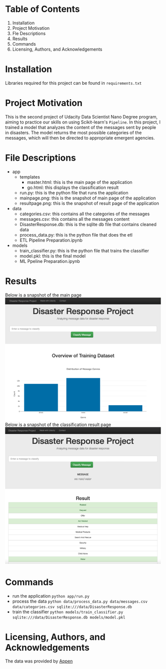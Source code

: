 # Table of Contents
1. Installation
2. Project Motivation
3. Fle Descriptions
4. Results
5. Commands
6. Licensing, Authors, and Acknowledgements

# Installation
Libraries required for this project can be found in `requirements.txt`

# Project Motivation
This is the second project of Udacity Data Scientist Nano Degree program, aiming to practice our skills on using Scikit-learn's `Pipeline`. 
In this project, I trained a model that analyzes the content of the messages sent by people in disasters. 
The model returns the most possible categories of the messages, which will then be directed to appropriate emergent agencies.

# File Descriptions
- app
  - templates
    - master.html: this is the main page of the application
    - go.html: this displays the classification result
  - run.py: this is the python file that runs the application
  - mainpage.png: this is the snapshot of main page of the application
  - resultpage.png: this is the snapshot of result page of the application
- data
  - categories.csv: this contains all the categories of the messages
  - messages.csv: this contains all the messages content
  - DisasterResponse.db: this is the sqlite db file that contains cleaned data
  - process_data.py: this is the python file that does the etl
  - ETL Pipeline Preparation.ipynb
- models
  - train_classifier.py: this is the python file that trains the classifier
  - model.pkl: this is the final model
  - ML Ppeline Preparation.ipynb

# Results
Below is a snapshot of the main page
![mainpage](https://github.com/anqi-guo/udacity-dsnd-project2/blob/main/app/mainpage.png)
Below is a snapshot of the classification result page
![resultpage](https://github.com/anqi-guo/udacity-dsnd-project2/blob/main/app/resultpage.png)

# Commands
- run the application
```python app/run.py```
- process the data
```python data/process_data.py data/messages.csv data/categories.csv sqlite:///data/DisasterResponse.db```
- train the classifier
```python models/train_classifier.py sqlite:///data/DisasterResponse.db models/model.pkl```

# Licensing, Authors, and Acknowledgements
The data was provided by [Appen](https://appen.com/)